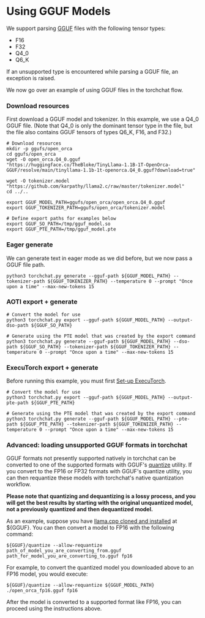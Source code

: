 # Using GGUF Models

<!--
[shell default]: HF_TOKEN="${SECRET_HF_TOKEN_PERIODIC}" huggingface-cli login

[shell default]: TORCHCHAT_ROOT=${PWD} ./scripts/install_et.sh
-->

We support parsing [GGUF](https://github.com/ggerganov/ggml/blob/master/docs/gguf.md) files with
the following tensor types:
- F16
- F32
- Q4_0
- Q6_K

If an unsupported type is encountered while parsing a GGUF file, an
exception is raised.

We now go over an example of using GGUF files in the torchchat flow.

### Download resources

First download a GGUF model and tokenizer.  In this example, we use a
Q4_0 GGUF file.  (Note that Q4_0 is only the dominant tensor type in
the file, but the file also contains GGUF tensors of types Q6_K, F16,
and F32.)

```
# Download resources
mkdir -p ggufs/open_orca
cd ggufs/open_orca
wget -O open_orca.Q4_0.gguf "https://huggingface.co/TheBloke/TinyLlama-1.1B-1T-OpenOrca-GGUF/resolve/main/tinyllama-1.1b-1t-openorca.Q4_0.gguf?download=true"

wget -O tokenizer.model "https://github.com/karpathy/llama2.c/raw/master/tokenizer.model"
cd ../..

export GGUF_MODEL_PATH=ggufs/open_orca/open_orca.Q4_0.gguf
export GGUF_TOKENIZER_PATH=ggufs/open_orca/tokenizer.model

# Define export paths for examples below
export GGUF_SO_PATH=/tmp/gguf_model.so
export GGUF_PTE_PATH=/tmp/gguf_model.pte
```

### Eager generate
We can generate text in eager mode as we did before, but we now pass a GGUF file path.
```
python3 torchchat.py generate --gguf-path ${GGUF_MODEL_PATH} --tokenizer-path ${GGUF_TOKENIZER_PATH} --temperature 0 --prompt "Once upon a time" --max-new-tokens 15
```

### AOTI export + generate
```
# Convert the model for use
python3 torchchat.py export --gguf-path ${GGUF_MODEL_PATH} --output-dso-path ${GGUF_SO_PATH}

# Generate using the PTE model that was created by the export command
python3 torchchat.py generate --gguf-path ${GGUF_MODEL_PATH} --dso-path ${GGUF_SO_PATH} --tokenizer-path ${GGUF_TOKENIZER_PATH} --temperature 0 --prompt "Once upon a time" --max-new-tokens 15

```

### ExecuTorch export + generate
Before running this example, you must first [Set-up ExecuTorch](executorch_setup.md).
```
# Convert the model for use
python3 torchchat.py export --gguf-path ${GGUF_MODEL_PATH} --output-pte-path ${GGUF_PTE_PATH}

# Generate using the PTE model that was created by the export command
python3 torchchat.py generate --gguf-path ${GGUF_MODEL_PATH} --pte-path ${GGUF_PTE_PATH} --tokenizer-path ${GGUF_TOKENIZER_PATH} --temperature 0 --prompt "Once upon a time" --max-new-tokens 15
```

### Advanced: loading unsupported GGUF formats in torchchat
GGUF formats not presently supported natively in torchchat can be
converted to one of the supported formats with GGUF's
[quantize](https://github.com/ggerganov/llama.cpp/tree/master/examples/quantize) utility.
If you convert to the FP16 or FP32 formats with GGUF's quantize utility, you can
then requantize these models with torchchat's native quantization workflow.

**Please note that quantizing and dequantizing is a lossy process, and
you will get the best results by starting with the original
unquantized model, not a previously quantized and then
dequantized model.**

As an example, suppose you have [llama.cpp cloned and installed](https://github.com/ggerganov/llama.cpp) at ${GGUF}.
You can then convert a model to FP16 with the following command:

<!--
[shell command]: export GGUF=`pwd`/llama.cpp; git clone https://github.com/ggerganov/llama.cpp.git
[shell command]: cd llama.cpp ; make
-->

[skip default]: begin
```
${GGUF}/quantize --allow-requantize path_of_model_you_are_converting_from.gguf path_for_model_you_are_converting_to.gguf fp16
```
[skip default]: end

For example, to convert the quantized model you downloaded above to an FP16 model, you would execute:
```
${GGUF}/quantize --allow-requantize ${GGUF_MODEL_PATH} ./open_orca_fp16.gguf fp16   
```

After the model is converted to a supported format like FP16, you can proceed using the instructions above.

[end default]: end
